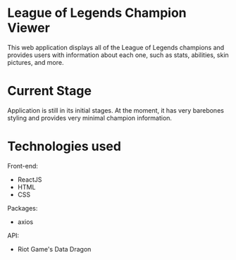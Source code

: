 # League of Legends Champion Viewer
This web application displays all of the League of Legends champions and provides users with information about each one, such as stats, abilities, skin pictures, and more. 

# Current Stage
Application is still in its initial stages. At the moment, it has very barebones styling and provides very minimal champion information.

# Technologies used
Front-end:
- ReactJS
- HTML
- CSS

Packages:
- axios

API:
- Riot Game's Data Dragon

